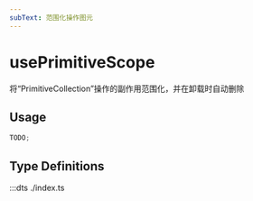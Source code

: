 ```yaml
---
subText: 范围化操作图元
---
```


# usePrimitiveScope

将“PrimitiveCollection”操作的副作用范围化，并在卸载时自动删除

## Usage

<!-- :::demo src="./demo.vue"
::: -->

```ts
TODO;
```

## Type Definitions

:::dts ./index.ts
